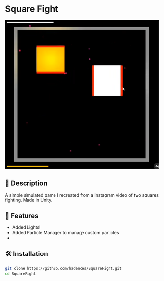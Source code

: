 ﻿# Square Fight

<img src="./thumbnail.png" alt="Banner" width="500">

## 🚀 Description
A simple simulated game I recreated from a Instagram video of two squares fighting.
Made in Unity.

## 🎯 Features
- Added Lights!
- Added Particle Manager to manage custom particles
- 
## 🛠 Installation
```bash
git clone https://github.com/hadences/SquareFight.git
cd SquareFight
